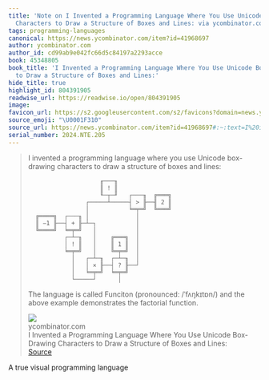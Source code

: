 ```yaml
---
title: 'Note on I Invented a Programming Language Where You Use Unicode Box-Drawing
  Characters to Draw a Structure of Boxes and Lines: via ycombinator.com'
tags: programming-languages
canonical: https://news.ycombinator.com/item?id=41968697
author: ycombinator.com
author_id: cd99ab9e042fc66d5c84197a2293acce
book: 45348805
book_title: 'I Invented a Programming Language Where You Use Unicode Box-Drawing Characters
  to Draw a Structure of Boxes and Lines:'
hide_title: true
highlight_id: 804391905
readwise_url: https://readwise.io/open/804391905
image:
favicon_url: https://s2.googleusercontent.com/s2/favicons?domain=news.ycombinator.com
source_emoji: "\U0001F310"
source_url: https://news.ycombinator.com/item?id=41968697#:~:text=I%20invented%20a,the%20factorial%20function.
serial_number: 2024.NTE.205
---
```

> I invented a programming language where you use Unicode box-drawing characters to draw a structure of boxes and lines:
> 
>                         ╓───╖
>                         ║ ! ║
>                         ╙─┬─╜   ┌───╖  ╔═══╗
>                     ┌─────┴─────┤ > ╟──╢ 2 ║
>                     │           ╘═╤═╝  ╚═══╝
>       ╔════╗  ┌───╖ │             │
>       ║ −1 ╟──┤ + ╟─┴─┐           │
>       ╚════╝  ╘═╤═╝   │           │
>               ┌─┴─╖   │    ╔═══╗  │
>               │ ! ║   │    ║ 1 ║  │
>               ╘═╤═╝   │    ╚═╤═╝  │
>                 │   ┌─┴─╖  ┌─┴─╖  │
>                 │   │ × ╟──┤ ? ╟──┘
>                 │   ╘═╤═╝  ╘═╤═╝
>                 └─────┘      │
>     
> 
> The language is called Funciton (pronounced: /ˈfʌŋkɪtɒn/) and the above example demonstrates the factorial function.
> <div class="quoteback-footer"><div class="quoteback-avatar"><img class="mini-favicon" src="https://s2.googleusercontent.com/s2/favicons?domain=news.ycombinator.com"></div><div class="quoteback-metadata"><div class="metadata-inner"><span style="display:none">FROM:</span><div aria-label="ycombinator.com" class="quoteback-author"> ycombinator.com</div><div aria-label="I Invented a Programming Language Where You Use Unicode Box-Drawing Characters to Draw a Structure of Boxes and Lines:" class="quoteback-title"> I Invented a Programming Language Where You Use Unicode Box-Drawing Characters to Draw a Structure of Boxes and Lines:</div></div></div><div class="quoteback-backlink"><a target="_blank" aria-label="go to the full text of this quotation" rel="noopener" href="https://news.ycombinator.com/item?id=41968697#:~:text=I%20invented%20a,the%20factorial%20function." class="quoteback-arrow"> Source</a></div></div>

A true visual programming language
